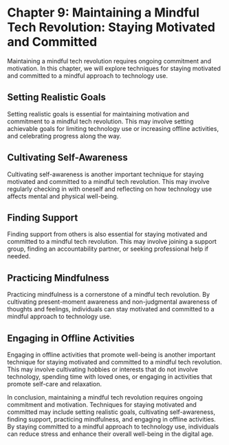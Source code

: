 Chapter 9: Maintaining a Mindful Tech Revolution: Staying Motivated and Committed
=================================================================================

Maintaining a mindful tech revolution requires ongoing commitment and motivation. In this chapter, we will explore techniques for staying motivated and committed to a mindful approach to technology use.

Setting Realistic Goals
-----------------------

Setting realistic goals is essential for maintaining motivation and commitment to a mindful tech revolution. This may involve setting achievable goals for limiting technology use or increasing offline activities, and celebrating progress along the way.

Cultivating Self-Awareness
--------------------------

Cultivating self-awareness is another important technique for staying motivated and committed to a mindful tech revolution. This may involve regularly checking in with oneself and reflecting on how technology use affects mental and physical well-being.

Finding Support
---------------

Finding support from others is also essential for staying motivated and committed to a mindful tech revolution. This may involve joining a support group, finding an accountability partner, or seeking professional help if needed.

Practicing Mindfulness
----------------------

Practicing mindfulness is a cornerstone of a mindful tech revolution. By cultivating present-moment awareness and non-judgmental awareness of thoughts and feelings, individuals can stay motivated and committed to a mindful approach to technology use.

Engaging in Offline Activities
------------------------------

Engaging in offline activities that promote well-being is another important technique for staying motivated and committed to a mindful tech revolution. This may involve cultivating hobbies or interests that do not involve technology, spending time with loved ones, or engaging in activities that promote self-care and relaxation.

In conclusion, maintaining a mindful tech revolution requires ongoing commitment and motivation. Techniques for staying motivated and committed may include setting realistic goals, cultivating self-awareness, finding support, practicing mindfulness, and engaging in offline activities. By staying committed to a mindful approach to technology use, individuals can reduce stress and enhance their overall well-being in the digital age.
